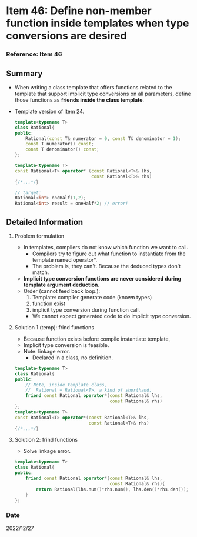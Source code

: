# Item 46: Define non-member function inside templates when type conversions are desired

### Reference: Item 46

## Summary
- When writing a class template that offers functions related to the template that support implicit type conversions on all parameters, define those functions as **friends inside the class template**.

- Template version of Item 24.
    ~~~c++
    template<typename T>
    class Rational{
    public:
        Rational(const T& numerator = 0, const T& denominator = 1);
        const T numerator() const;
        const T denominator() const;
    };

    template<typename T>
    const Rational<T> operator* (const Rational<T>& lhs,
                                 const Rational<T>& rhs)
    {/*...*/}

    // target:
    Rational<int> oneHalf(1,2);
    Rational<int> result = oneHalf*2; // error!
    ~~~

## Detailed Information
1. Problem formulation
    - In templates, compilers do not know which function we want to call.
        - Compilers try to figure out what function to instantiate from the template named operator*.
        - The problem is, they can't. Because the deduced types don't match.
    - **Implicit type conversion functions are never considered during template argument deduction.**
    - Order (cannot feed back loop.):
        1. Template: compiler generate code (known types)
        2. function exist
        3. implicit type conversion during function call.
        - We cannot expect generated code to do implicit type conversion.

2. Solution 1 (temp): frind functions
    - Because function exists before compile instantiate template,
    - Implicit type conversion is feasible.
    - Note: linkage error.
        - Declared in a class, no definition. 
    ~~~c++
    template<typename T>
    class Rational{
    public:
        // Note, inside template class,
        //  Rational = Rational<T>, a kind of shorthand.
        friend const Rational operator*(const Rational& lhs,
                                        const Rational& rhs)
    };
    template<typename T>
    const Rational<T> operator*(const Rational<T>& lhs,
                                const Rational<T>& rhs)
    {/*...*/}
    ~~~

3. Solution 2: frind functions
    - Solve linkage error.    
    ~~~c++
    template<typename T>
    class Rational{
    public:
        friend const Rational operator*(const Rational& lhs,
                                        const Rational& rhs){
            return Rational(lhs.num()*rhs.num(), lhs.den()*rhs.den());
        }
    };
    ~~~
    
### Date
2022/12/27